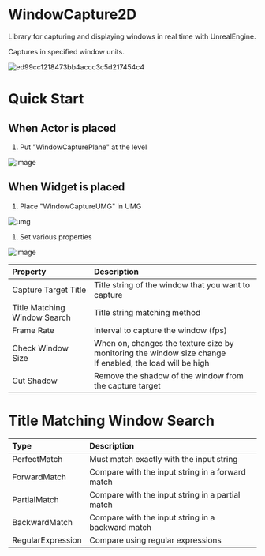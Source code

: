 # WindowCapture2D
Library for capturing and displaying windows in real time with UnrealEngine.

Captures in specified window units.


![ed99cc1218473bb4accc3c5d217454c4](https://user-images.githubusercontent.com/8191970/59857826-b31e1400-93b4-11e9-80df-13e39a0e1ec6.gif)



# Quick Start

## When Actor is placed
1. Put "WindowCapturePlane" at the level

![image](https://user-images.githubusercontent.com/8191970/59691952-e4fd7200-921e-11e9-8afe-8585339f8ae3.png)

## When Widget is placed
1. Place "WindowCaptureUMG" in UMG

![umg](https://user-images.githubusercontent.com/8191970/59858054-33447980-93b5-11e9-96bc-ae790e5f721e.png)

1. Set various properties

![image](https://user-images.githubusercontent.com/8191970/59692049-18400100-921f-11e9-9e09-c945c744c05c.png)

| Property | Description |
|:-----------|:------------|
| Capture Target Title | Title string of the window that you want to capture |
| Title Matching Window Search | Title string matching method |
| Frame Rate | Interval to capture the window (fps) |
| Check Window Size | When on, changes the texture size by monitoring the window size change <br/> If enabled, the load will be high|
| Cut Shadow| Remove the shadow of the window from the capture target |

# Title Matching Window Search

| Type | Description |
|:-----------|:------------|
| PerfectMatch | Must match exactly with the input string　|
| ForwardMatch | Compare with the input string in a forward match|
| PartialMatch | Compare with the input string in a partial match|
| BackwardMatch | Compare with the input string in a backward match|
| RegularExpression | Compare using regular expressions |
